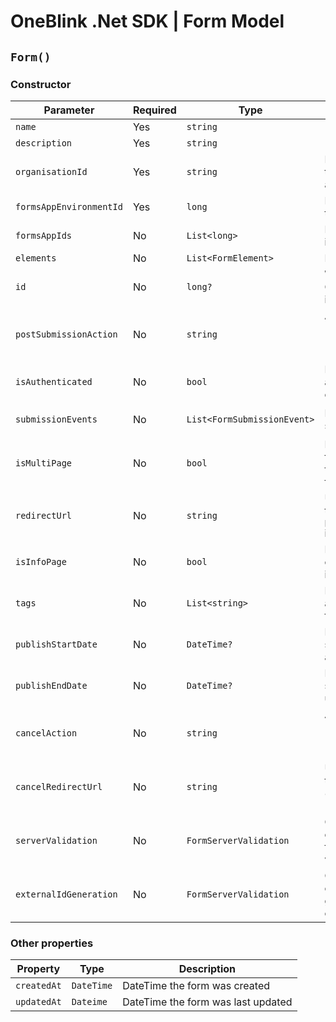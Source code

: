 # OneBlink .Net SDK | Form Model

## `Form()`

### Constructor

| Parameter               | Required | Type                        | Description                                                               | Default Value                     |
| ----------------------- | -------- | --------------------------- | ------------------------------------------------------------------------- | --------------------------------- |
| `name`                  | Yes      | `string`                    |                                                                           |                                   |
| `description`           | Yes      | `string`                    |                                                                           |                                   |
| `organisationId`        | Yes      | `string`                    | Id of the organisation this form is associated too                        |                                   |
| `formsAppEnvironmentId` | Yes      | `long`                      | Id of the environment this form is part of                                |                                   |
| `formsAppIds`           | No       | `List<long>`                | List of Form Apps id's                                                    | `new List<long>()`                |
| `elements`              | No       | `List<FormElement>`         | List of FormElement's                                                     | `new List<FormElement>()`         |
| `id`                    | No       | `long?`                     | Will be assigned by OneBlink when form is creating                        | `null`                            |
| `postSubmissionAction`  | No       | `string`                    | Allowed values of "BACK", "URL", "CLOSE", "FORMS_LIBRARY"                 | `"FORMS_LIBRARY"`                 |
| `isAuthenticated`       | No       | `bool`                      | Determines if only authenticated users can access the form                | `true`                            |
| `submissionEvents`      | No       | `List<FormSubmissionEvent>` | List of Form submission events                                            | `new List<FormSubmissionEvent>()` |
| `isMultiPage`           | No       | `bool`                      | Determines if this form a single page form or mutli page form             | `false`                           |
| `redirectUrl`           | No       | `string`                    | URL to be redirected too, only applies if `postSubmissionAction` is "URL" | `null`                            |
| `isInfoPage`            | No       | `bool`                      | Determines if form can only contain information elements                  | `false`                           |
| `tags`                  | No       | `List<string>`              | List of tags to be associated with the form                               | `new List<string>()`              |
| `publishStartDate`      | No       | `DateTime?`                 | DateTime the form should become available                                 | `null`                            |
| `publishEndDate`        | No       | `DateTime?`                 | DateTime the form should become unavailable                               | `null`                            |
| `cancelAction`          | No       | `string`                    | Allowed values of "BACK", "URL", "CLOSE", "FORMS_LIBRARY"                 | `"BACK"`                          |
| `cancelRedirectUrl`     | No       | `string`                    | URL to be redirected too, only applies if `cancelAction` is "URL"         | `null`                            |
| `serverValidation`      | No       | `FormServerValidation`      | Optional configuration for form submission validation                     | `null`                            |
| `externalIdGeneration`  | No       | `FormServerValidation`      | Optional configuration for generating externalId on form load             | `null`                            |

### Other properties

| Property    | Type       | Description                        |
| ----------- | ---------- | ---------------------------------- |
| `createdAt` | `DateTime` | DateTime the form was created      |
| `updatedAt` | `Dateime`  | DateTime the form was last updated |
